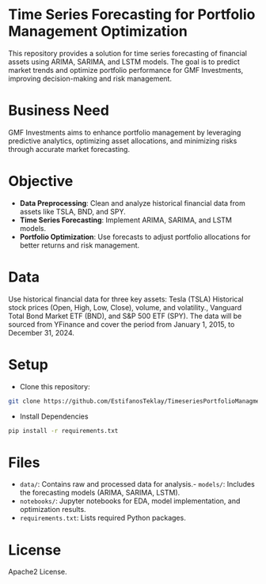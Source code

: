 # Time Series Forecasting for Portfolio Management Optimization

This repository provides a solution for time series forecasting of financial assets using ARIMA, SARIMA, and LSTM models. The goal is to predict market trends and optimize portfolio performance for GMF Investments, improving decision-making and risk management.

# Business Need
GMF Investments aims to enhance portfolio management by leveraging predictive analytics, optimizing asset allocations, and minimizing risks through accurate market forecasting.

# Objective
- **Data Preprocessing**: Clean and analyze historical financial data from assets like TSLA, BND, and SPY.
- **Time Series Forecasting**: Implement ARIMA, SARIMA, and LSTM models.
- **Portfolio Optimization**: Use forecasts to adjust portfolio allocations for better returns and risk management.

# Data
Use historical financial data for three key assets: Tesla (TSLA) Historical stock prices (Open, High, Low, Close), volume, and volatility., Vanguard Total Bond Market ETF (BND), and S&P 500 ETF (SPY). The data will be sourced from YFinance and cover the period from January 1, 2015, to December 31, 2024.


# Setup
- Clone this repository:

```bash
git clone https://github.com/EstifanosTeklay/TimeseriesPortfolioManagment.git
```
- Install Dependencies
```bash
pip install -r requirements.txt
```

# Files
- `data/`: Contains raw and processed data for analysis.- `models/`: Includes the forecasting models (ARIMA, SARIMA, LSTM).
- `notebooks/`: Jupyter notebooks for EDA, model implementation, and optimization results.
- `requirements.txt`: Lists required Python packages.

# License
Apache2 License.
